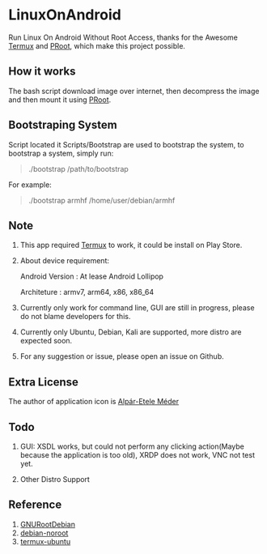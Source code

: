 # LinuxOnAndroid
Run Linux On Android Without Root Access, thanks for the Awesome [Termux](https://github.com/termux/termux-app) and [PRoot](https://github.com/proot-me/PRoot), which make this project possible.



## How it works

The bash script download image over internet, then decompress the image and then mount it using [PRoot](https://github.com/proot-me/PRoot).



## Bootstraping System

Script located it Scripts/Bootstrap are used to bootstrap the system, to bootstrap a system, simply run:

> ./bootstrap <architecture> /path/to/bootstrap
   
For example: 

> ./bootstrap armhf /home/user/debian/armhf   



## Note

1. This app required [Termux](https://github.com/termux/termux-app) to work, it could be install on Play Store.

2. About device requirement:

   Android Version : At lease Android Lollipop

   Architeture : armv7, arm64, x86, x86_64

3. Currently only work for command line, GUI are still in progress, please do not blame developers for this.

4. Currently only Ubuntu, Debian, Kali are supported, more distro are expected soon.

5. For any suggestion or issue, please open an issue on Github.



## Extra License

The author of application icon is [Alpár-Etele Méder](https://www.iconfinder.com/pocike)



## Todo

1. GUI: XSDL works, but could not perform any clicking action(Maybe because the application is too old), XRDP does not work, VNC not test yet.

2. Other Distro Support



## Reference

1. [GNURootDebian](https://github.com/corbinlc/GNURootDebian)
2. [debian-noroot](https://github.com/pelya/debian-noroot)
3. [termux-ubuntu](https://github.com/Neo-Oli/termux-ubuntu)
